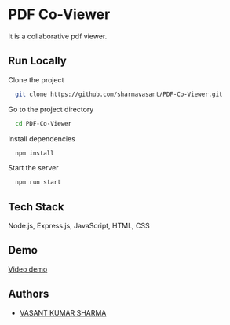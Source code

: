 
# PDF Co-Viewer

It is a collaborative pdf viewer.


## Run Locally

Clone the project

```bash
  git clone https://github.com/sharmavasant/PDF-Co-Viewer.git
```

Go to the project directory

```bash
  cd PDF-Co-Viewer
```

Install dependencies

```bash
  npm install
```

Start the server

```bash
  npm run start
```


## Tech Stack

Node.js, Express.js, JavaScript, HTML, CSS


## Demo

[Video demo](https://www.youtube.com/watch?v=ct2Gtpe33hc)


## Authors

- [VASANT KUMAR SHARMA](https://www.github.com/sharmavasant)


